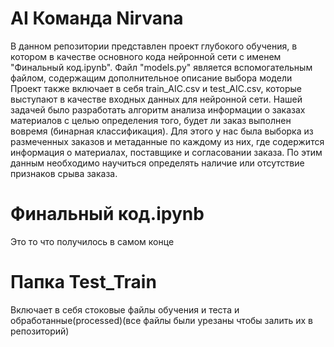 # AI Команда Nirvana
В данном репозитории представлен проект глубокого обучения, в котором в качестве основного кода нейронной сети с именем "Финальный код.ipynb". 
Файл "models.py" является вспомогательным файлом, содержащим дополнительное описание выбора модели  
Проект также включает в себя train_AIC.csv и test_AIC.csv, которые выступают в качестве входных данных для нейронной сети.
Нашей задачей было разработать алгоритм анализа информации о заказах материалов с целью определения того, будет ли заказ выполнен вовремя (бинарная классификация). 
Для этого у нас была выборка из размеченных заказов и метаданные по каждому из них, где содержится информация о материалах, поставщике и согласовании заказа. 
По этим данным необходимо научиться определять наличие или отсутствие признаков срыва заказа.

# Финальный код.ipynb
Это то что получилось в самом конце 

# Папка Test_Train
Включает в себя стоковые файлы обучения и теста и обработанные(processed)(все файлы были урезаны чтобы залить их в репозиторий)

